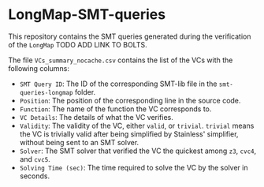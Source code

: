 # LongMap-SMT-queries

This repository contains the SMT queries generated during the verification of the `LongMap` TODO ADD LINK TO BOLTS.

The file `VCs_summary_nocache.csv` contains the list of the VCs with the following columns:

- `SMT Query ID`: The ID of the corresponding SMT-lib file in the `smt-queries-longmap` folder.
- `Position`: The position of the corresponding line in the source code.
- `Function`: The name of the function the VC corresponds to.
- `VC Details`: The details of what the VC verifies.
- `Validity`: The validity of the VC, either `valid`, or `trivial`. `trivial` means the VC is trivially valid after being simplified by Stainless' simplifier, without being sent to an SMT solver.
- `Solver`: The SMT solver that verified the VC the quickest among `z3`, `cvc4`, and `cvc5`.
- `Solving Time (sec)`: The time required to solve the VC by the solver in seconds.